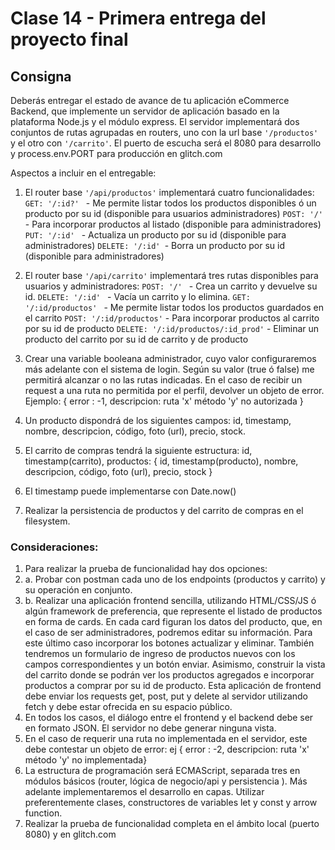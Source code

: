 # Clase 14 - Primera entrega del proyecto final

## Consigna

Deberás entregar el estado de avance de tu aplicación eCommerce Backend, que implemente un servidor de aplicación basado en la plataforma Node.js y el módulo express. El servidor implementará dos conjuntos de rutas agrupadas en routers, uno con la url base `'/productos'` y el otro con `'/carrito'`. El puerto de escucha será el 8080 para desarrollo y process.env.PORT para producción en glitch.com

Aspectos a incluir en el entregable: 

1. El router base `'/api/productos'` implementará cuatro funcionalidades:
    `GET: '/:id?' `  - Me permite listar todos los productos disponibles ó un producto por su id (disponible para usuarios administradores)
    `POST: '/'  `    - Para incorporar productos al listado (disponible para administradores)
    `PUT: '/:id' `   - Actualiza un producto por su id (disponible para administradores)
    `DELETE: '/:id' `- Borra un producto por su id (disponible para administradores)

2. El router base `'/api/carrito'` implementará tres rutas disponibles para usuarios y administradores:
    `POST: '/' `             - Crea un carrito y devuelve su id.
    `DELETE: '/:id' `        - Vacía un carrito y lo elimina.
    `GET: '/:id/productos' ` - Me permite listar todos los productos guardados en el carrito
    `POST: '/:id/productos'` - Para incorporar productos al carrito por su id de producto
    `DELETE: '/:id/productos/:id_prod'` - Eliminar un producto del carrito por su id de carrito y de producto
3. Crear una variable booleana administrador, cuyo valor configuraremos más adelante con el sistema de login. Según su valor (true ó false) me permitirá alcanzar o no las rutas indicadas. En el caso de recibir un request a una ruta no permitida por el perfil, devolver un objeto de error. Ejemplo: { error : -1, descripcion: ruta 'x' método 'y' no autorizada }
4. Un producto dispondrá de los siguientes campos:  id, timestamp, nombre, descripcion, código, foto (url), precio, stock.
5. El carrito de compras tendrá la siguiente estructura: 
id, timestamp(carrito), productos: { id, timestamp(producto), nombre, descripcion, código, foto (url), precio, stock }
6. El timestamp puede implementarse con Date.now()
7. Realizar la persistencia de productos y del carrito de compras en el filesystem.

### Consideraciones:

1. Para realizar la prueba de funcionalidad hay dos opciones:
1. a. Probar con postman cada uno de los endpoints (productos y carrito) y su operación en conjunto.
1. b. Realizar una aplicación frontend sencilla, utilizando HTML/CSS/JS ó algún framework de preferencia, que represente el listado de productos en forma de cards. En cada card figuran los datos del producto, que, en el caso de ser administradores, podremos editar su información. Para este último caso incorporar los botones actualizar y eliminar. También tendremos un formulario de ingreso de productos nuevos con los campos correspondientes y un botón enviar. Asimismo, construir la vista del carrito donde se podrán ver los productos agregados e incorporar productos a comprar por su id de producto. Esta aplicación de frontend debe enviar los requests get, post, put y delete al servidor utilizando fetch y debe estar ofrecida en su espacio público.
2. En todos los casos, el diálogo entre el frontend y el backend debe ser en formato JSON. El servidor no debe generar ninguna vista.
3. En el caso de requerir una ruta no implementada en el servidor, este debe contestar un objeto de error: ej { error : -2, descripcion: ruta 'x' método 'y' no implementada}
4. La estructura de programación será ECMAScript, separada tres en módulos básicos (router, lógica de negocio/api y persistencia ). Más adelante implementaremos el desarrollo en capas. Utilizar preferentemente clases, constructores de variables let y const y arrow function.
5. Realizar la prueba de funcionalidad completa en el ámbito local (puerto 8080) y en glitch.com
